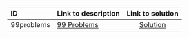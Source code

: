 | ID | Link to description | Link to solution |
|:---|:---|:---:|
| 99problems | [99 Problems](https://open.kattis.com/problems/99problems) | [Solution](https://github.com/versenyi98/leetcode-solutions/tree/main/solutions/99%20Problems)|

